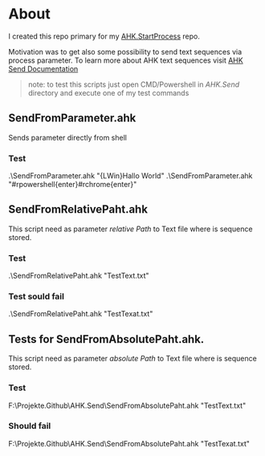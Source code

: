 # About

I created this repo primary for my [AHK.StartProcess](https://github.com/MiroslavMikus/AHK.StartProcess) repo.

Motivation was to get also some possibility to send text sequences via process parameter. To learn more about AHK text sequences visit [AHK Send Documentation](https://autohotkey.com/docs/commands/Send.htm)

> note: to test this scripts just open CMD/Powershell in *AHK.Send* directory and execute one of my test commands

## SendFromParameter.ahk

Sends parameter directly from shell

### Test

.\SendFromParameter.ahk "{LWin}Hallo World"
.\SendFromParameter.ahk "#rpowershell{enter}#rchrome{enter}"

## SendFromRelativePaht.ahk

This script need as parameter *relative Path* to Text file where is sequence stored.

### Test

.\SendFromRelativePaht.ahk "TestText.txt"

### Test sould fail

.\SendFromRelativePaht.ahk "TestTexat.txt"

## Tests for SendFromAbsolutePaht.ahk.

This script need as parameter *absolute Path* to Text file where is sequence stored.

### Test

F:\Projekte.Github\AHK.Send\SendFromAbsolutePaht.ahk "TestText.txt"

### Should fail

F:\Projekte.Github\AHK.Send\SendFromAbsolutePaht.ahk "TestTexat.txt"